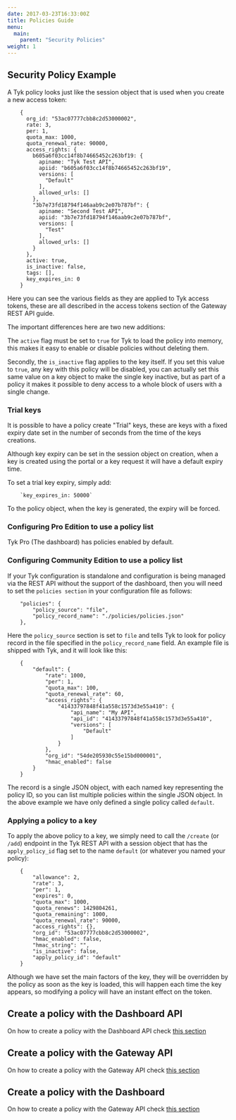 ```yaml
---
date: 2017-03-23T16:33:00Z
title: Policies Guide
menu:
  main:
    parent: "Security Policies"
weight: 1 
---
```


## <a name="security-policy-example"></a>Security Policy Example

A Tyk policy looks just like the session object that is used when you create a new access token:

```
    {
      org_id: "53ac07777cbb8c2d53000002",
      rate: 3,
      per: 1,
      quota_max: 1000,
      quota_renewal_rate: 90000,
      access_rights: {
        b605a6f03cc14f8b74665452c263bf19: {
          apiname: "Tyk Test API",
          apiid: "b605a6f03cc14f8b74665452c263bf19",
          versions: [
            "Default"
          ],
          allowed_urls: []
        },
        "3b7e73fd18794f146aab9c2e07b787bf": {
          apiname: "Second Test API",
          apiid: "3b7e73fd18794f146aab9c2e07b787bf",
          versions: [
            "Test"
          ],
          allowed_urls: []
        }
      },
      active: true,
      is_inactive: false,
      tags: [],
      key_expires_in: 0
    }
```

Here you can see the various fields as they are applied to Tyk access tokens, these are all described in the access tokens section of the Gateway REST API guide.

The important differences here are two new additions:

The `active` flag must be set to `true` for Tyk to load the policy into memory, this makes it easy to enable or disable policies without deleting them.

Secondly, the `is_inactive` flag applies to the key itself. If you set this value to `true`, any key with this policy will be disabled, you can actually set this same value on a key object to make the single key inactive, but as part of a policy it makes it possible to deny access to a whole block of users with a single change.

### Trial keys

It is possible to have a policy create "Trial" keys, these are keys with a fixed expiry date set in the number of seconds from the time of the keys creations.

Although key expiry can be set in the session object on creation, when a key is created using the portal or a key request it will have a default expiry time.

To set a trial key expiry, simply add:

```
    `key_expires_in: 50000`
```

To the policy object, when the key is generated, the expiry will be forced.

### Configuring Pro Edition to use a policy list

Tyk Pro (The dashboard) has policies enabled by default.

### Configuring Community Edition to use a policy list

If your Tyk configuration is standalone and configuration is being managed via the REST API without the support of the dashboard, then you will need to set the `policies section` in your configuration file as follows:

```
    "policies": {
        "policy_source": "file",
        "policy_record_name": "./policies/policies.json"
    },
```

Here the `policy_source` section is set to `file` and tells Tyk to look for policy record in the file specified in the `policy_record_name` field. An example file is shipped with Tyk, and it will look like this:

```
    {
        "default": {
            "rate": 1000,
            "per": 1,
            "quota_max": 100,
            "quota_renewal_rate": 60,
            "access_rights": {
                "41433797848f41a558c1573d3e55a410": {
                    "api_name": "My API",
                    "api_id": "41433797848f41a558c1573d3e55a410",
                    "versions": [
                        "Default"
                    ]
                }
            },
            "org_id": "54de205930c55e15bd000001",
            "hmac_enabled": false
        }
    }
```

The record is a single JSON object, with each named key representing the policy ID, so you can list multiple policies within the single JSON object. In the above example we have only defined a single policy called `default`.

### Applying a policy to a key

To apply the above policy to a key, we simply need to call the `/create` (or `/add`) endpoint in the Tyk REST API with a session object that has the `apply_policy_id` flag set to the name `default` (or whatever you named your policy):

```
    {
        "allowance": 2,
        "rate": 3,
        "per": 1,
        "expires": 0,
        "quota_max": 1000,
        "quota_renews": 1429804261,
        "quota_remaining": 1000,
        "quota_renewal_rate": 90000,
        "access_rights": {},
        "org_id": "53ac07777cbb8c2d53000002",
        "hmac_enabled": false,
        "hmac_string": "",
        "is_inactive": false,
        "apply_policy_id": "default"
    }
```

Although we have set the main factors of the key, they will be overridden by the policy as soon as the key is loaded, this will happen each time the key appears, so modifying a policy will have an instant effect on the token.

## <a name="with-api"></a>Create a policy with the Dashboard API

On how to create a policy with the Dashboard API check [this section][1]

## <a name="create-a-file-based-policy"></a>Create a policy with the Gateway API

On how to create a policy with the Gateway API check [this section][2]

## <a name="with-dashboard"></a>Create a policy with the Dashboard

On how to create a policy with the Gateway API check [this section][3]


[1]: /docs/get-started/with-tyk-on-premise/tutorials/tyk-on-premise-pro/create-security-policy/#with-api
[2]: /docs/get-started/with-tyk-on-premise/tutorials/tyk-on-premise-community-edition/create-security-policy/#create-a-file-based-policy
[3]: /docs/get-started/with-tyk-on-premise/tutorials/tyk-on-premise-pro/create-security-policy/#with-dashboard




